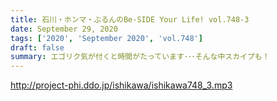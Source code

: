 ```yaml
---
title: 石川・ホンマ・ぶるんのBe-SIDE Your Life! vol.748-3
date: September 29, 2020
tags: ['2020', 'September 2020', 'vol.748']
draft: false
summary: エゴリク気が付くと時間がたっています･･･そんな中スカイプも！
---
```


http://project-phi.ddo.jp/ishikawa/ishikawa748_3.mp3